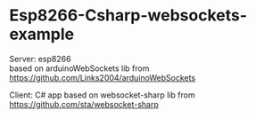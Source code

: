 # Esp8266-Csharp-websockets-example
Server: esp8266   
based on arduinoWebSockets lib from  https://github.com/Links2004/arduinoWebSockets

Client: C# app
based on websocket-sharp lib from https://github.com/sta/websocket-sharp

